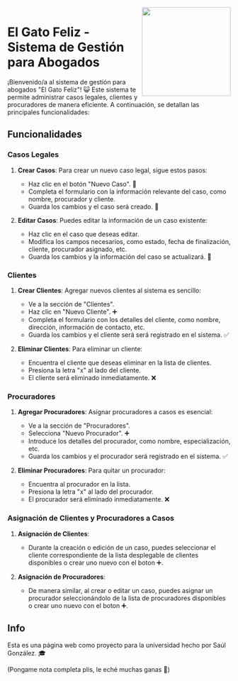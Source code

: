 <img align='right' src="https://media.tenor.com/lCKwsD2OW1kAAAAj/happy-cat-happy-happy-cat.gif" width="200">

# El Gato Feliz - Sistema de Gestión para Abogados

¡Bienvenido/a al sistema de gestión para abogados "El Gato Feliz"! 😺 Este sistema te permite administrar casos legales, clientes y procuradores de manera eficiente. A continuación, se detallan las principales funcionalidades:



## Funcionalidades

### Casos Legales

1. **Crear Casos**: Para crear un nuevo caso legal, sigue estos pasos:
   - Haz clic en el botón "Nuevo Caso". 📝
   - Completa el formulario con la información relevante del caso, como nombre, procurador y cliente.
   - Guarda los cambios y el caso será creado. 💼

2. **Editar Casos**: Puedes editar la información de un caso existente:
   - Haz clic en el caso que deseas editar.
   - Modifica los campos necesarios, como estado, fecha de finalización, cliente, procurador asignado, etc.
   - Guarda los cambios y la información del caso se actualizará. 🔄

### Clientes

1. **Crear Clientes**: Agregar nuevos clientes al sistema es sencillo:
   - Ve a la sección de "Clientes".
   - Haz clic en "Nuevo Cliente". ➕
   - Completa el formulario con los detalles del cliente, como nombre, dirección, información de contacto, etc.
   - Guarda los cambios y el cliente será será registrado en el sistema. ✅

2. **Eliminar Clientes**: Para eliminar un cliente:
   - Encuentra el cliente que deseas eliminar en la lista de clientes.
   - Presiona la letra "x" al lado del cliente.
   - El cliente será eliminado inmediatamente. ❌

### Procuradores

1. **Agregar Procuradores**: Asignar procuradores a casos es esencial:
   - Ve a la sección de "Procuradores".
   - Selecciona "Nuevo Procurador". ➕
   - Introduce los detalles del procurador, como nombre, especialización, etc.
   - Guarda los cambios y el procurador será registrado en el sistema. ✅

2. **Eliminar Procuradores**: Para quitar un procurador:
   - Encuentra al procurador en la lista.
   - Presiona la letra "x" al lado del procurador.
   - El procurador será eliminado inmediatamente. ❌

### Asignación de Clientes y Procuradores a Casos

1. **Asignación de Clientes**: 
   - Durante la creación o edición de un caso, puedes seleccionar el cliente correspondiente de la lista desplegable de clientes disponibles o crear uno nuevo con el boton ➕.

2. **Asignación de Procuradores**:
   - De manera similar, al crear o editar un caso, puedes asignar un procurador seleccionándolo de la lista de procuradores disponibles o crear uno nuevo con el boton ➕.

## Info

Esta es una página web como proyecto para la universidad hecho por Saúl González. 🎓

(Pongame nota completa plis, le eché muchas ganas 🥺)

